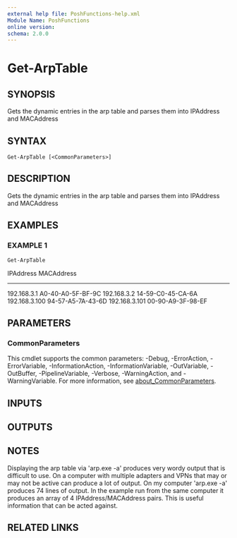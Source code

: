 ```yaml
---
external help file: PoshFunctions-help.xml
Module Name: PoshFunctions
online version:
schema: 2.0.0
---
```


# Get-ArpTable

## SYNOPSIS
Gets the dynamic entries in the arp table and parses them into IPAddress and MACAddress

## SYNTAX

```
Get-ArpTable [<CommonParameters>]
```

## DESCRIPTION
Gets the dynamic entries in the arp table and parses them into IPAddress and MACAddress

## EXAMPLES

### EXAMPLE 1
```
Get-ArpTable
```

IPAddress     MACAddress
---------     ----------
192.168.3.1   A0-40-A0-5F-BF-9C
192.168.3.2   14-59-C0-45-CA-6A
192.168.3.100 94-57-A5-7A-43-6D
192.168.3.101 00-90-A9-3F-98-EF

## PARAMETERS

### CommonParameters
This cmdlet supports the common parameters: -Debug, -ErrorAction, -ErrorVariable, -InformationAction, -InformationVariable, -OutVariable, -OutBuffer, -PipelineVariable, -Verbose, -WarningAction, and -WarningVariable. For more information, see [about_CommonParameters](http://go.microsoft.com/fwlink/?LinkID=113216).

## INPUTS

## OUTPUTS

## NOTES
Displaying the arp table via 'arp.exe -a' produces very wordy output that is difficult to use.
On a computer with multiple adapters and VPNs that may or may not be active can produce a lot of output.
On my computer 'arp.exe -a' produces 74 lines of output.
In the example run from the same computer it produces
an array of 4 IPAddress/MACAddress pairs.
This is useful information that can be acted against.

## RELATED LINKS
